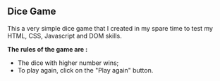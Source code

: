 <h2> Dice Game </h2>

<p>This a very simple dice game that I created in my spare time to test my HTML, CSS, Javascript and DOM skills.</p>

<strong>The rules of the game are :</strong>
<br>
- The dice with higher number wins; 
- To play again, click on the "Play again" button. 
